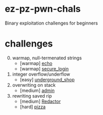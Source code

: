 # ez-pz-pwn-chals
Binary exploitation challenges for beginners

# challenges

0. warmap, null-termenated strings
    - [warmap] [echo](echo)
    - [warmap] [secure_login](secure_login)
1. integer overflow/underflow
    - [easy] [underground_shop](underground_shop)
2. overwriting on stack
    - [medium] [admin](admin)
3. rewriting saved rip
    - [medium] [Redactor](Redactor)
    - [hard] [pizza](pizza)
